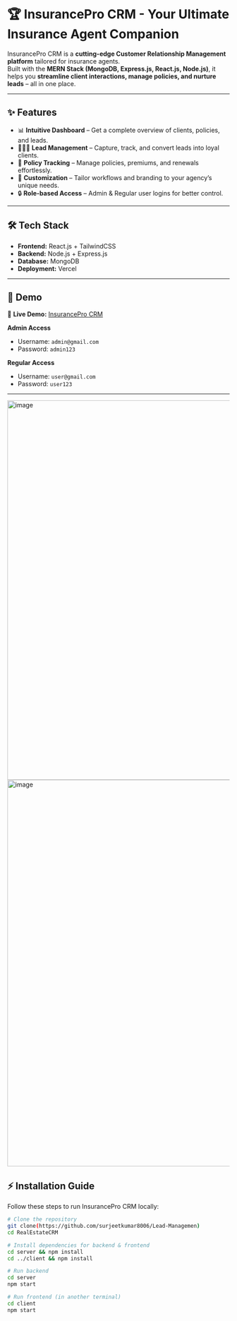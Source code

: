 # 🏆 InsurancePro CRM - Your Ultimate Insurance Agent Companion

InsurancePro CRM is a **cutting-edge Customer Relationship Management platform** tailored for insurance agents.  
Built with the **MERN Stack (MongoDB, Express.js, React.js, Node.js)**, it helps you **streamline client interactions, manage policies, and nurture leads** – all in one place.

---

## ✨ Features

- 📊 **Intuitive Dashboard** – Get a complete overview of clients, policies, and leads.  
- 🧑‍🤝‍🧑 **Lead Management** – Capture, track, and convert leads into loyal clients.  
- 📄 **Policy Tracking** – Manage policies, premiums, and renewals effortlessly.  
- 🎨 **Customization** – Tailor workflows and branding to your agency’s unique needs.  
- 🔒 **Role-based Access** – Admin & Regular user logins for better control.  

---

## 🛠 Tech Stack

- **Frontend:** React.js + TailwindCSS  
- **Backend:** Node.js + Express.js  
- **Database:** MongoDB  
- **Deployment:** Vercel  

---

## 🚀 Demo

🔗 **Live Demo:** [InsurancePro CRM](https://insurance-crm.vercel.app/)  

**Admin Access**  
- Username: `admin@gmail.com`  
- Password: `admin123`  

**Regular Access**  
- Username: `user@gmail.com`  
- Password: `user123`  

---
<img width="1867" height="860" alt="image" src="https://github.com/user-attachments/assets/38435c1e-1209-4e31-b549-b0a233d9088c" />
<img width="1906" height="876" alt="image" src="https://github.com/user-attachments/assets/093308a5-7c4e-4ff2-b033-eea8c495db82" />




## ⚡ Installation Guide

Follow these steps to run InsurancePro CRM locally:

```bash
# Clone the repository
git clone(https://github.com/surjeetkumar8006/Lead-Managemen)
cd RealEstateCRM

# Install dependencies for backend & frontend
cd server && npm install
cd ../client && npm install

# Run backend
cd server
npm start

# Run frontend (in another terminal)
cd client
npm start
